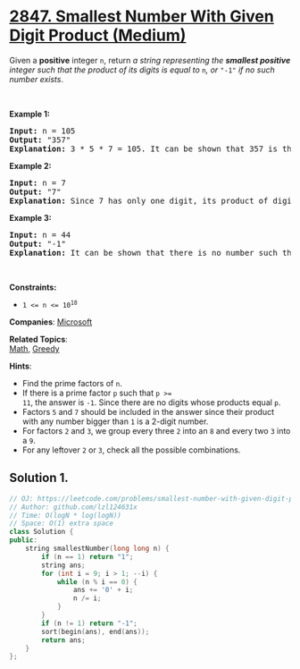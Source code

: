 # [2847. Smallest Number With Given Digit Product (Medium)](https://leetcode.com/problems/smallest-number-with-given-digit-product)

<p>Given a <strong>positive</strong> integer <code>n</code>, return <em>a string representing the <strong>smallest positive</strong> integer such that the product of its digits is equal to</em> <code>n</code><em>, or </em><code>&quot;-1&quot;</code><em> if no such number exists</em>.</p>

<p>&nbsp;</p>
<p><strong class="example">Example 1:</strong></p>

<pre>
<strong>Input:</strong> n = 105
<strong>Output:</strong> &quot;357&quot;
<strong>Explanation:</strong> 3 * 5 * 7 = 105. It can be shown that 357 is the smallest number with a product of digits equal to 105. So the answer would be &quot;105&quot;.
</pre>

<p><strong class="example">Example 2:</strong></p>

<pre>
<strong>Input:</strong> n = 7
<strong>Output:</strong> &quot;7&quot;
<strong>Explanation:</strong> Since 7 has only one digit, its product of digits would be 7. We will show that 7 is the smallest number with a product of digits equal to 7. Since the product of numbers 1 to 6 is 1 to 6 respectively, so &quot;7&quot; would be the answer.
</pre>

<p><strong class="example">Example 3:</strong></p>

<pre>
<strong>Input:</strong> n = 44
<strong>Output:</strong> &quot;-1&quot;
<strong>Explanation:</strong> It can be shown that there is no number such that its product of digits is equal to 44. So the answer would be &quot;-1&quot;.
</pre>

<p>&nbsp;</p>
<p><strong>Constraints:</strong></p>

<ul>
	<li><code>1 &lt;= n &lt;= 10<sup>18</sup></code></li>
</ul>


**Companies**:
[Microsoft](https://leetcode.com/company/microsoft)

**Related Topics**:  
[Math](https://leetcode.com/tag/math), [Greedy](https://leetcode.com/tag/greedy)

**Hints**:
* Find the prime factors of <code>n</code>.
* If there is a prime factor <code>p</code> such that <code>p >= 11</code>, the answer is <code>-1</code>. Since there are no digits whose products equal <code>p</code>.
* Factors <code>5</code> and <code>7</code> should be included in the answer since their product with any number bigger than <code>1</code> is a 2-digit number.
* For factors <code>2</code> and <code>3</code>, we group every three <code>2</code> into an <code>8</code> and every two <code>3</code> into a <code>9</code>.
* For any leftover <code>2</code> or <code>3</code>, check all the possible combinations.

## Solution 1.

```cpp
// OJ: https://leetcode.com/problems/smallest-number-with-given-digit-product
// Author: github.com/lzl124631x
// Time: O(logN * log(logN))
// Space: O(1) extra space
class Solution {
public:
    string smallestNumber(long long n) {
        if (n == 1) return "1";
        string ans;
        for (int i = 9; i > 1; --i) {
            while (n % i == 0) {
                ans += '0' + i;
                n /= i;
            }
        }
        if (n != 1) return "-1";
        sort(begin(ans), end(ans));
        return ans;
    }
};
```